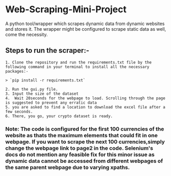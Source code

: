 # Web-Scraping-Mini-Project
A python tool/wrapper which scrapes dynamic data from dynamic websites and stores it. The wrapper might be configured to scrape static data as well, come the necessity.

## Steps to run the scraper:-
    1. Clone the repository and run the requirements.txt file by the following command in your terminal to install all the necessary packages:-
    
    > `pip install -r requirements.txt`
    
    2. Run the gui.py file.
    3. Input the size of the dataset
    4.  Wait 20seconds for the webpage to load. Scrolling through the page is suggested to prevent any erratic data
    5. you are asked to find a location to download the excel file after a few seconds.
    6. There, you go, your crypto dataset is ready.
   
   
   ### Note: The code is configured for the first 100 currencies of the website as thats the maximum elements that could fit in one webpage. If you want to scrape the next 100 currencies,simply change the webpage link to page2 in the code. Selenium's docs do not mention any feasible fix for this minor issue as dynamic data cannot be accessed from different webpages of the same parent webpage due to varying xpaths. 
